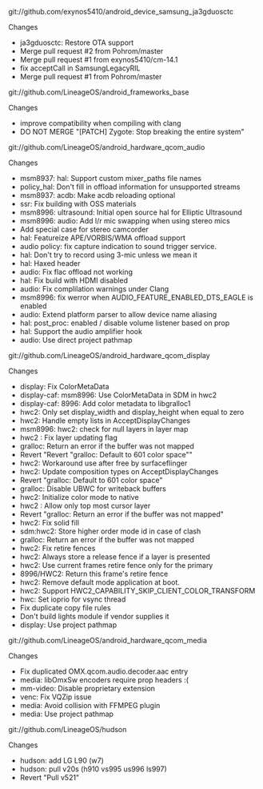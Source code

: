 
git://github.com/exynos5410/android_device_samsung_ja3gduosctc

Changes
- ja3gduosctc: Restore OTA support
- Merge pull request #2 from Pohrom/master
- Merge pull request #1 from exynos5410/cm-14.1
- fix acceptCall in SamsungLegacyRIL
- Merge pull request #1 from Pohrom/master

git://github.com/LineageOS/android_frameworks_base

Changes
- improve compatibility when compiling with clang
- DO NOT MERGE "[PATCH] Zygote: Stop breaking the entire system"

git://github.com/LineageOS/android_hardware_qcom_audio

Changes
- msm8937: hal: Support custom mixer_paths file names
- policy_hal: Don't fill in offload information for unsupported streams
- msm8937: acdb: Make acdb reloading optional
- ssr: Fix building with OSS materials
- msm8996: ultrasound: Initial open source hal for Elliptic Ultrasound
- msm8996: audio: Add l/r mic swapping when using stereo mics
- Add special case for stereo camcorder
- hal: Featureize APE/VORBIS/WMA offload support
- audio policy: fix capture indication to sound trigger service.
- hal: Don't try to record using 3-mic unless we mean it
- hal: Haxed header
- audio: Fix flac offload not working
- hal: Fix build with HDMI disabled
- audio: Fix complilation warnings under Clang
- msm8996: fix werror when AUDIO_FEATURE_ENABLED_DTS_EAGLE is enabled
- audio: Extend platform parser to allow device name aliasing
- hal: post_proc: enabled / disable volume listener based on prop
- hal: Support the audio amplifier hook
- audio: Use direct project pathmap

git://github.com/LineageOS/android_hardware_qcom_display

Changes
- display: Fix ColorMetaData
- display-caf: msm8996: Use ColorMetaData in SDM in hwc2
- display-caf: 8996: Add color metadata to libgralloc1
- hwc2: Only set display_width and display_height when equal to zero
- hwc2: Handle empty lists in AcceptDisplayChanges
- msm8996: hwc2: check for null layers in layer map
- hwc2 : Fix layer updating flag
- gralloc: Return an error if the buffer was not mapped
- Revert "Revert "gralloc: Default to 601 color space""
- hwc2: Workaround use after free by surfaceflinger
- hwc2: Update composition types on AcceptDisplayChanges
- Revert "gralloc: Default to 601 color space"
- gralloc: Disable UBWC for writeback buffers
- hwc2: Initialize color mode to native
- hwc2 : Allow only top most cursor layer
- Revert "gralloc: Return an error if the buffer was not mapped"
- hwc2: Fix solid fill
- sdm:hwc2: Store higher order mode id in case of clash
- gralloc: Return an error if the buffer was not mapped
- hwc2: Fix retire fences
- hwc2: Always store a release fence if a layer is presented
- hwc2: Use current frames retire fence only for the primary
- 8996/HWC2: Return this frame's retire fence
- hwc2: Remove default mode application at boot.
- hwc2: Support HWC2_CAPABILITY_SKIP_CLIENT_COLOR_TRANSFORM
- hwc: Set ioprio for vsync thread
- Fix duplicate copy file rules
- Don't build lights module if vendor supplies it
- display: Use project pathmap

git://github.com/LineageOS/android_hardware_qcom_media

Changes
- Fix duplicated OMX.qcom.audio.decoder.aac entry
- media: libOmxSw encoders require prop headers :(
- mm-video: Disable proprietary extension
- venc: Fix VQZip issue
- media: Avoid collision with FFMPEG plugin
- media: Use project pathmap

git://github.com/LineageOS/hudson

Changes
- hudson: add LG L90 (w7)
- hudson: pull v20s (h910 vs995 us996 ls997)
- Revert "Pull v521"

